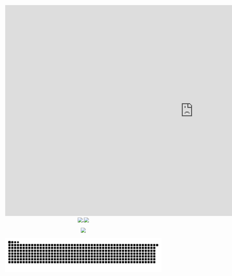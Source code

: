 <!-- <h1> </h1> -->
<iframe width="1211" height="681" src="https://www.youtube.com/embed/8Uwn5M6WTe0" title="YouTube video player" frameborder="0" allow="accelerometer; autoplay; clipboard-write; encrypted-media; gyroscope; picture-in-picture" allowfullscreen></iframe>
<div align="center"> 
  <a href="https://github.com/claudinei-casa">
  <img height="170em"   align="center" src="https://github-readme-stats.vercel.app/api?username=claudinei-casa&show_icons=true&theme=dark&include_all_commits=true&count_private=true"/>
  <img height="170em"  align="center" src="https://github-readme-stats.vercel.app/api/top-langs/?username=claudinei-casa&&layout=compact&hide=shell&theme=dark"/>
</div>
 <br>
<div  align="center"> 
<!--   <a href="" target="_blank"><img src="https://img.shields.io/badge/-Youtube-%23EA4335?style=for-the-badge&logo=youtube&logoColor=white" target="_blank"></a>
  <a href="" target="_blank"><img src="https://img.shields.io/badge/-Instagram-%23E4405F?style=for-the-badge&logo=instagram&logoColor=white" target="_blank"></a> -->
  <a href="https://www.linkedin.com/in/claudinei-casa-2405b0149/" target="_blank"><img src="https://img.shields.io/badge/-LinkedIn-%230077B5?style=for-the-badge&logo=linkedin&logoColor=white" target="_blank"></a> 
 
  ![Snake animation](https://github.com/claudinei-casa/claudinei-casa/blob/output/github-contribution-grid-snake.svg)
 
</div>

